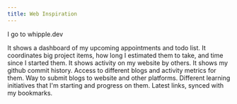 ```yaml
---
title: Web Inspiration
---
```


I go to whipple.dev

It shows a dashboard of my upcoming appointments and todo list.
It coordinates big project items, how long I estimated them to take, and time since I started them.
It shows activity on my website by others.
It shows my github commit history.
Access to different blogs and activity metrics for them.
Way to submit blogs to website and other platforms.
Different learning initiatives that I'm starting and progress on them. Latest links, synced with my bookmarks.